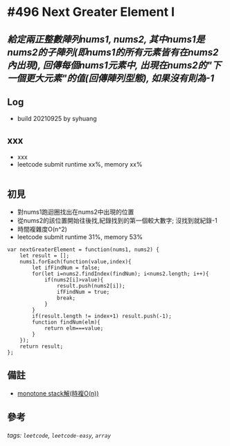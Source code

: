 # \#496 Next Greater Element I
## *給定兩正整數陣列nums1, nums2, 其中nums1是nums2的子陣列(即nums1的所有元素皆有在nums2內出現), 回傳每個nums1元素中, 出現在nums2的"下一個更大元素"的值(回傳陣列型態), 如果沒有則為-1*
## Log
 - build 20210925 by syhuang

## xxx
 - xxx
 - leetcode submit runtime xx%, memory xx%
```javascript=
```
## 初見
 - 對nums1跑迴圈找出在nums2中出現的位置
 - 從nums2的該位置開始往後找,紀錄找到的第一個較大數字; 沒找到就紀錄-1
 - 時間複雜度O(n^2)
 - leetcode submit runtime 31%, memory 53%
```javascript=
var nextGreaterElement = function(nums1, nums2) {
    let result = [];
    nums1.forEach(function(value,index){
        let ifFindNum = false;
        for(let i=nums2.findIndex(findNum); i<nums2.length; i++){
            if(nums2[i]>value){
                result.push(nums2[i]);
                ifFindNum = true;
                break;
            }
        }
        if(result.length != index+1) result.push(-1);
        function findNum(elm){
            return elm===value;
        }
    });
    return result;
};
```
## 備註
- [monotone stack解(時複O(n))](https://leetcode.com/problems/next-greater-element-i/discuss/97595/Java-10-lines-linear-time-complexity-O(n)-with-explanation)
## 參考
###### tags: `leetcode`, `leetcode-easy`, `array`
